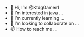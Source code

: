 - 👋 Hi, I’m @KtdgGamer1
- 👀 I’m interested in java ...
- 🌱 I’m currently learning ...
- 💞️ I’m looking to collaborate on ...
- 📫 How to reach me ...

<!---
KtdgGamer1/KtdgGamer1 is a ✨ special ✨ repository because its `README.md` (this file) appears on your GitHub profile.
You can click the Preview link to take a look at your changes.
--->
